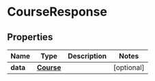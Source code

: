 
# CourseResponse

## Properties
Name | Type | Description | Notes
------------ | ------------- | ------------- | -------------
**data** | [**Course**](Course.md) |  |  [optional]



